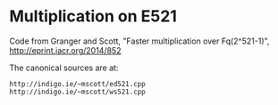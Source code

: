 # Multiplication on E521

Code from Granger and Scott, "Faster multiplication over Fq(2^521-1)", 
http://eprint.iacr.org/2014/852

The canonical sources are at:

    http://indigo.ie/~mscott/ed521.cpp
    http://indigo.ie/~mscott/ws521.cpp
